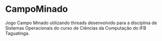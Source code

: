 # CampoMinado
Jogo Campo Minado utilizando threads desenvolvido para a disciplina de Sistemas Operacionais do curso de Ciências da Computação do IFB Taguatinga.

